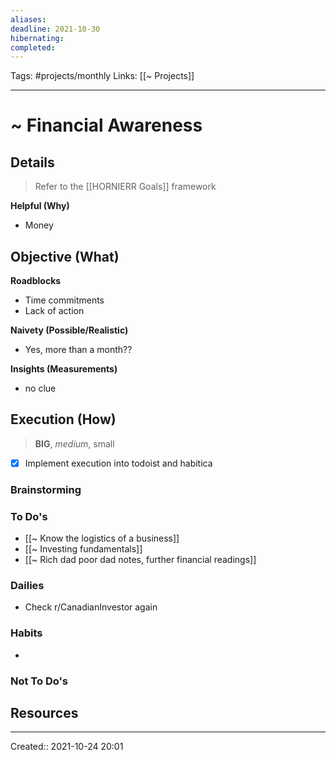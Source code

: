 ```yaml
---
aliases:
deadline: 2021-10-30
hibernating:
completed:
---
```

Tags: #projects/monthly
Links: [[~ Projects]]
___

# ~ Financial Awareness

## Details

> Refer to the [[HORNIERR Goals]] framework

**Helpful (Why)**
- Money

**Objective (What)**
- 

**Roadblocks**
- Time commitments
- Lack of action

**Naivety (Possible/Realistic)**
- Yes, more than a month??

**Insights (Measurements)**
- no clue

## Execution (How)

> **BIG**, *medium*, small

- [x] Implement execution into todoist and habitica

### Brainstorming

### To Do's
- [[~ Know the logistics of a business]]
- [[~ Investing fundamentals]]
- [[~ Rich dad poor dad notes, further financial readings]]

### Dailies

- Check r/CanadianInvestor again

### Habits

-

### Not To Do's

## Resources

___
Created:: 2021-10-24 20:01

